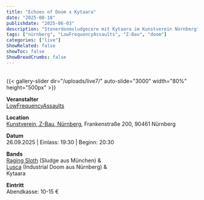 ```yaml
---
title: "Echoes of Doom x Kytaara"
date: "2025-08-18"
publishdate: "2025-06-03"
description: "Stonerdoomsludgecore mit Kytaara im Kunstverein Nürnberg"
tags: ["nürnberg", "LowFrequencyAssaults", "Z-Bau", "doom"]
categories: ["live"]
ShowRelated: false
showToc: false
ShowBreadCrumbs: false
---
```


&nbsp;  
{{< gallery-slider dir="/uploads/live7/" auto-slide="3000" width="80%" height="500px" >}}  

**Veranstalter**  
[LowFrequencyAssaults](https://low-frequency-assaults.blogspot.com/)

**Location**  
[Kunstverein, Z-Bau, Nürnberg](https://www.kunstverein-nuernberg.de/), Frankenstraße 200, 90461 Nürnberg  

**Datum**  
26.09.2025 | Einlass: 19:30 | Beginn: 20:30

**Bands**  
[Raging Sloth](https://www.ragingsloth.de/) (Sludge aus München) &  
[Lusca](https://www.lusca.bandcamp.com/) (Industrial Doom aus Nürnberg) &  
Kytaara  

**Eintritt**  
Abendkasse: 10-15 €  
